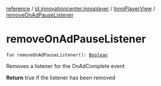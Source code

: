 [reference](../../index.md) / [id.innovationcenter.innoplayer](../index.md) / [InnoPlayerView](index.md) / [removeOnAdPauseListener](./remove-on-ad-pause-listener.md)

# removeOnAdPauseListener

`fun removeOnAdPauseListener(): `[`Boolean`](https://kotlinlang.org/api/latest/jvm/stdlib/kotlin/-boolean/index.html)

Removes a listener for the OnAdComplete event

**Return**
true if the listener has been removed

